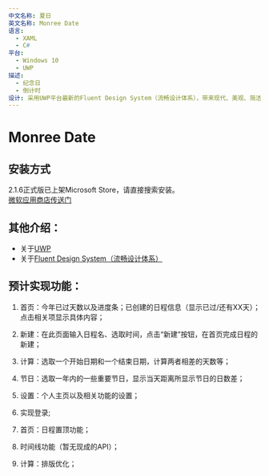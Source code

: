 ```yaml
---
中文名称: 夏日
英文名称: Monree Date
语言:
  - XAML
  - C#
平台:
  - Windows 10
  - UWP
描述:
  - 纪念日
  - 倒计时
设计: 采用UWP平台最新的Fluent Design System（流畅设计体系），带来现代、美观、简洁的视觉效果。包括亚克力材质元素和背景、光标的光影效果、元素的深度效果。缩放以及动态效果还待加入。
---
```


# Monree Date  
## 安装方式        
2.1.6正式版已上架Microsoft Store，请直接搜索安装。  
[微软应用商店传送门](https://www.microsoft.com/store/productId/9PKBWKPCCFJ8)      
    
## 其他介绍：  
- 关于[UWP](https://docs.microsoft.com/zh-cn/windows/uwp/get-started/universal-application-platform-guide)  
- 关于[Fluent Design System（流畅设计体系）](https://developer.microsoft.com/zh-cn/windows/apps/design?ocid=cxfluent-getstartedheader-devcenterappsdesign)  


## 预计实现功能：  

1. 首页：今年已过天数以及进度条；已创建的日程信息（显示已过/还有XX天）；点击相关项显示具体内容；

2. 新建：在此页面输入日程名、选取时间，点击“新建”按钮，在首页完成日程的新建；

2. 计算：选取一个开始日期和一个结束日期，计算两者相差的天数等；

3. 节日：选取一年内的一些重要节日，显示当天距离所显示节日的日数差；

4. 设置：个人主页以及相关功能的设置；  

5. 实现登录;  

6. 首页：日程置顶功能；  

7. 时间线功能（暂无现成的API）；  

8. 计算：排版优化；  

